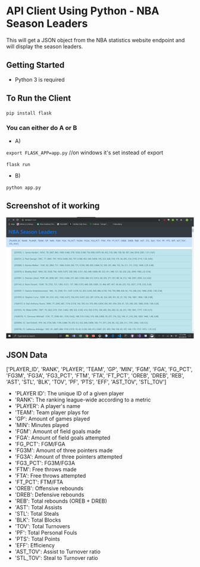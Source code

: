 # API Client Using Python - NBA Season Leaders

This will get a JSON object from the NBA statistics website endpoint and will display the season leaders.

## Getting Started

- Python 3 is required

## To Run the Client
 
`pip install flask`

### You can either do A or B

- A)

`export FLASK_APP=app.py` //on windows it's set instead of export

`flask run`

- B)

`python app.py`

## Screenshot of it working

![NBA Leaders](./static/APIClient.jpg)

## JSON Data

['PLAYER_ID', 'RANK', 'PLAYER', 'TEAM', 'GP', 'MIN', 'FGM', 'FGA', 'FG_PCT', 'FG3M', 'FG3A', 'FG3_PCT', 'FTM', 'FTA', 'FT_PCT', 'OREB', 'DREB', 'REB', 'AST', 'STL', 'BLK', 'TOV', 'PF', 'PTS', 'EFF', 'AST_TOV', 'STL_TOV']

- 'PLAYER ID': The unique ID of a given player
- 'RANK': The ranking league-wide according to a metric
- 'PLAYER': A player's name
- 'TEAM': Team player plays for
- 'GP': Amount of games played
- 'MIN': Minutes played
- 'FGM': Amount of field goals made
- 'FGA': Amount of field goals attempted
- 'FG_PCT': FGM/FGA
- 'FG3M': Amount of three pointers made
- 'FG3A': Amount of three pointers attempted
- 'FG3_PCT': FG3M/FG3A
- 'FTM': Free throws made
- 'FTA': Free throws attempted
- 'FT_PCT': FTM/FTA
- 'OREB': Offensive rebounds
- 'DREB': Defensive rebounds
- 'REB': Total rebounds (OREB + DREB)
- 'AST': Total Assists
- 'STL': Total Steals
- 'BLK': Total Blocks
- 'TOV': Total Turnovers
- 'PF': Total Personal Fouls
- 'PTS': Total Points
- 'EFF': Efficiency
- 'AST_TOV': Assist to Turnover ratio
- 'STL_TOV': Steal to Turnover ratio
